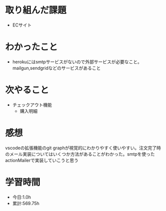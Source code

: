 # 取り組んだ課題
- ECサイト
# わかったこと
- herokuにはsmtpサービスがないので外部サービスが必要なこと。mailgun,sendgridなどのサービスがあること
# 次やること
- チェックアウト機能
  - 購入明細
# 感想
vscodeの拡張機能のgit graphが視覚的にわかりやすく使いやすい。注文完了時のメール実装についてはいくつか方法があることがわかった。smtpを使ったactionMailerで実装していこうと思う
# 学習時間
- 今日:1.0h
- 累計:569.75h
